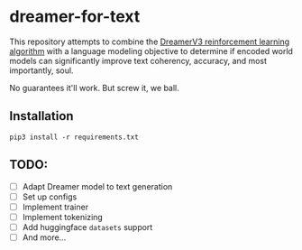 # dreamer-for-text
This repository attempts to combine the [DreamerV3 reinforcement learning algorithm](https://arxiv.org/abs/2301.04104) with a language modeling objective to determine if encoded world models can significantly improve text coherency, accuracy, and most importantly, soul.

No guarantees it'll work. But screw it, we ball.

## Installation
`pip3 install -r requirements.txt`

## TODO:
- [ ] Adapt Dreamer model to text generation
- [ ] Set up configs
- [ ] Implement trainer
- [ ] Implement tokenizing
- [ ] Add huggingface `datasets` support
- [ ] And more...
